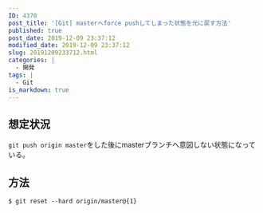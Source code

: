 ```yaml
---
ID: 4370
post_title: '[Git] masterへforce pushしてしまった状態を元に戻す方法'
published: true
post_date: 2019-12-09 23:37:12
modified_date: 2019-12-09 23:37:12
slug: 20191209233712.html
categories: |
  - 開発
tags: |
  - Git
is_markdown: true
---
```

## 想定状況

`git push origin master`をした後にmasterブランチへ意図しない状態になっている。


## 方法

```
$ git reset --hard origin/master@{1}
```